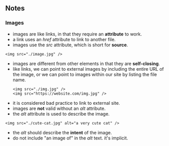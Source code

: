 ## Notes

### Images

- images are like links, in that they require an **attribute** to work.
- a link uses an _href_ attribute to link to another file.
- images use the _src_ attribute, which is short for **source**.
```
<img src="./image.jpg" />
```
- images are different from other elements in that they are **self-closing**.
- like links, we can point to external images by including the entire URL
  of the image, or we can point to images within our site by listing
  the file name.
  ```
  <img src="./img.jpg" />
  <img src="https://website.com/img.jpg" />
  ```
- it is considered bad practice to link to external site.
- images are **not** valid without an _alt_ attribute.
- the _alt_ attribute is used to describe the image.
```
<img src="./cute-cat.jpg" alt="a very cute cat" />
```
- the _alt_ should describe the **intent** of the image.
- do not include "an image of" in the _alt_ text. it's implicit.
